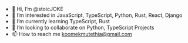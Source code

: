- 👋 Hi, I’m @stoicJOKE
- 👀 I’m interested in JavaScript, TypeScript, Python, Rust, React, Django
- 🌱 I’m currently learning TypeScript, Rust
- 💞️ I’m looking to collaborate on Python, TypeScript Projects
- 📫 How to reach me koomekmutethia@gmail.com

<!---
stoicJOKE/stoicJOKE is a ✨ special ✨ repository because its `README.md` (this file) appears on your GitHub profile.
You can click the Preview link to take a look at your changes.
--->
